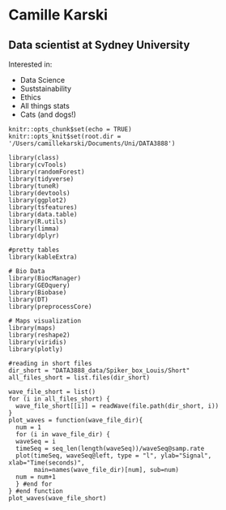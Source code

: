 # Camille Karski 

## Data scientist at Sydney University 

Interested in: 

* Data Science 
* Suststainability 
* Ethics
* All things stats 
* Cats (and dogs!) 

```{r setup, include=FALSE}
knitr::opts_chunk$set(echo = TRUE)
knitr::opts_knit$set(root.dir = '/Users/camillekarski/Documents/Uni/DATA3888')

library(class)
library(cvTools)
library(randomForest)
library(tidyverse)
library(tuneR)
library(devtools)
library(ggplot2)
library(tsfeatures)
library(data.table)
library(R.utils)
library(limma)
library(dplyr)

#pretty tables
library(kableExtra)

# Bio Data
library(BiocManager)
library(GEOquery) 
library(Biobase)
library(DT)
library(preprocessCore)

# Maps visualization
library(maps)
library(reshape2)
library(viridis)
library(plotly)
```
```{r}
#reading in short files
dir_short = "DATA3888_data/Spiker_box_Louis/Short"
all_files_short = list.files(dir_short)

wave_file_short = list()
for (i in all_files_short) {
  wave_file_short[[i]] = readWave(file.path(dir_short, i))
}
plot_waves = function(wave_file_dir){
  num = 1
  for (i in wave_file_dir) {
  waveSeq = i
  timeSeq = seq_len(length(waveSeq))/waveSeq@samp.rate 
  plot(timeSeq, waveSeq@left, type = "l", ylab="Signal", xlab="Time(seconds)", 
       main=names(wave_file_dir)[num], sub=num)
  num = num+1
  } #end for
} #end function
plot_waves(wave_file_short)
```
